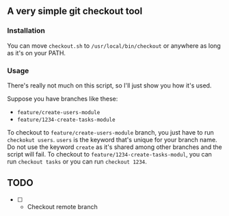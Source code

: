 ## A very simple git checkout tool

### Installation
You can move `checkout.sh` to `/usr/local/bin/checkout` or anywhere as long as it's on your PATH.

### Usage
There's really not much on this script, so I'll just show you how it's used.

Suppose you have branches like these:
- `feature/create-users-module`
- `feature/1234-create-tasks-module`

To checkout to `feature/create-users-module` branch, you just have to run `checkokut users`. `users` is the keyword that's unique for your branch name. Do not use the keyword `create` as it's shared among other branches and the script will fail.
To checkout to `feature/1234-create-tasks-modul`, you can run `checkout tasks` or you can run `checkout 1234`.

## TODO
- [ ] - Checkout remote branch
